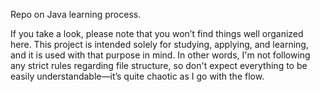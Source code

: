 Repo on Java learning process.

If you take a look, please note that you won’t find things well organized here. This project is intended solely for studying, applying, and learning, and it is used with that purpose in mind. In other words, I'm not following any strict rules regarding file structure, so don't expect everything to be easily understandable—it’s quite chaotic as I go with the flow.